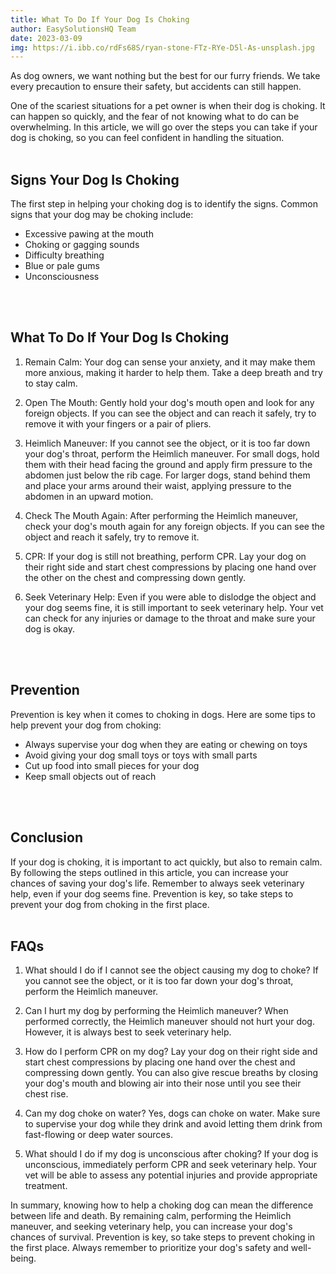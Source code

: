 ```yaml
---
title: What To Do If Your Dog Is Choking
author: EasySolutionsHQ Team
date: 2023-03-09
img: https://i.ibb.co/rdFs68S/ryan-stone-FTz-RYe-D5l-As-unsplash.jpg
---
```

As dog owners, we want nothing but the best for our furry friends. We take every precaution to ensure their safety, but accidents can still happen.
<!--more-->
One of the scariest situations for a pet owner is when their dog is choking. It can happen so quickly, and the fear of not knowing what to do can be overwhelming. In this article, we will go over the steps you can take if your dog is choking, so you can feel confident in handling the situation.
<br>
<br>

## Signs Your Dog Is Choking

The first step in helping your choking dog is to identify the signs. Common signs that your dog may be choking include:

-   Excessive pawing at the mouth
-   Choking or gagging sounds
-   Difficulty breathing
-   Blue or pale gums
-   Unconsciousness
<br>
<br>

## What To Do If Your Dog Is Choking

1.  Remain Calm: Your dog can sense your anxiety, and it may make them more anxious, making it harder to help them. Take a deep breath and try to stay calm.
    
2.  Open The Mouth: Gently hold your dog's mouth open and look for any foreign objects. If you can see the object and can reach it safely, try to remove it with your fingers or a pair of pliers.
    
3.  Heimlich Maneuver: If you cannot see the object, or it is too far down your dog's throat, perform the Heimlich maneuver. For small dogs, hold them with their head facing the ground and apply firm pressure to the abdomen just below the rib cage. For larger dogs, stand behind them and place your arms around their waist, applying pressure to the abdomen in an upward motion.
    
4.  Check The Mouth Again: After performing the Heimlich maneuver, check your dog's mouth again for any foreign objects. If you can see the object and reach it safely, try to remove it.
    
5.  CPR: If your dog is still not breathing, perform CPR. Lay your dog on their right side and start chest compressions by placing one hand over the other on the chest and compressing down gently.
    
6.  Seek Veterinary Help: Even if you were able to dislodge the object and your dog seems fine, it is still important to seek veterinary help. Your vet can check for any injuries or damage to the throat and make sure your dog is okay.
<br>
<br>

## Prevention

Prevention is key when it comes to choking in dogs. Here are some tips to help prevent your dog from choking:

-   Always supervise your dog when they are eating or chewing on toys
-   Avoid giving your dog small toys or toys with small parts
-   Cut up food into small pieces for your dog
-   Keep small objects out of reach
<br>
<br>

## Conclusion

If your dog is choking, it is important to act quickly, but also to remain calm. By following the steps outlined in this article, you can increase your chances of saving your dog's life. Remember to always seek veterinary help, even if your dog seems fine. Prevention is key, so take steps to prevent your dog from choking in the first place.
<br>
<br>

## FAQs

1. What should I do if I cannot see the object causing my dog to choke? If you cannot see the object, or it is too far down your dog's throat, perform the Heimlich maneuver.
    
2.  Can I hurt my dog by performing the Heimlich maneuver? When performed correctly, the Heimlich maneuver should not hurt your dog. However, it is always best to seek veterinary help.
    
3.  How do I perform CPR on my dog? Lay your dog on their right side and start chest compressions by placing one hand over the chest and compressing down gently. You can also give rescue breaths by closing your dog's mouth and blowing air into their nose until you see their chest rise.

4.  Can my dog choke on water? Yes, dogs can choke on water. Make sure to supervise your dog while they drink and avoid letting them drink from fast-flowing or deep water sources.
    
5.  What should I do if my dog is unconscious after choking? If your dog is unconscious, immediately perform CPR and seek veterinary help. Your vet will be able to assess any potential injuries and provide appropriate treatment.
    

In summary, knowing how to help a choking dog can mean the difference between life and death. By remaining calm, performing the Heimlich maneuver, and seeking veterinary help, you can increase your dog's chances of survival. Prevention is key, so take steps to prevent choking in the first place. Always remember to prioritize your dog's safety and well-being.